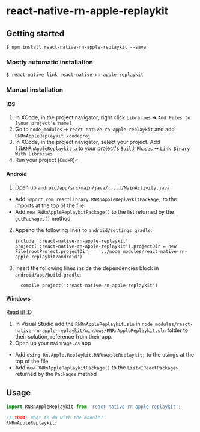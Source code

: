 
# react-native-rn-apple-replaykit

## Getting started

`$ npm install react-native-rn-apple-replaykit --save`

### Mostly automatic installation

`$ react-native link react-native-rn-apple-replaykit`

### Manual installation


#### iOS

1. In XCode, in the project navigator, right click `Libraries` ➜ `Add Files to [your project's name]`
2. Go to `node_modules` ➜ `react-native-rn-apple-replaykit` and add `RNRnAppleReplaykit.xcodeproj`
3. In XCode, in the project navigator, select your project. Add `libRNRnAppleReplaykit.a` to your project's `Build Phases` ➜ `Link Binary With Libraries`
4. Run your project (`Cmd+R`)<

#### Android

1. Open up `android/app/src/main/java/[...]/MainActivity.java`
  - Add `import com.reactlibrary.RNRnAppleReplaykitPackage;` to the imports at the top of the file
  - Add `new RNRnAppleReplaykitPackage()` to the list returned by the `getPackages()` method
2. Append the following lines to `android/settings.gradle`:
  	```
  	include ':react-native-rn-apple-replaykit'
  	project(':react-native-rn-apple-replaykit').projectDir = new File(rootProject.projectDir, 	'../node_modules/react-native-rn-apple-replaykit/android')
  	```
3. Insert the following lines inside the dependencies block in `android/app/build.gradle`:
  	```
      compile project(':react-native-rn-apple-replaykit')
  	```

#### Windows
[Read it! :D](https://github.com/ReactWindows/react-native)

1. In Visual Studio add the `RNRnAppleReplaykit.sln` in `node_modules/react-native-rn-apple-replaykit/windows/RNRnAppleReplaykit.sln` folder to their solution, reference from their app.
2. Open up your `MainPage.cs` app
  - Add `using Rn.Apple.Replaykit.RNRnAppleReplaykit;` to the usings at the top of the file
  - Add `new RNRnAppleReplaykitPackage()` to the `List<IReactPackage>` returned by the `Packages` method


## Usage
```javascript
import RNRnAppleReplaykit from 'react-native-rn-apple-replaykit';

// TODO: What to do with the module?
RNRnAppleReplaykit;
```
  